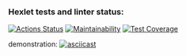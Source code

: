 ### Hexlet tests and linter status:
[![Actions Status](https://github.com/Katerus16/frontend-project-46/actions/workflows/hexlet-check.yml/badge.svg)](https://github.com/Katerus16/frontend-project-46/actions)
[![Maintainability](https://api.codeclimate.com/v1/badges/bc63a9de00f3da70ceeb/maintainability)](https://codeclimate.com/github/Katerus16/frontend-project-46/maintainability)
[![Test Coverage](https://api.codeclimate.com/v1/badges/bc63a9de00f3da70ceeb/test_coverage)](https://codeclimate.com/github/Katerus16/frontend-project-46/test_coverage)

demonstration: [![asciicast](https://asciinema.org/a/gQNvUP0T5wB8m5vUMwYOxNdj3.svg)](https://asciinema.org/a/gQNvUP0T5wB8m5vUMwYOxNdj3)